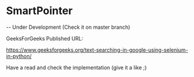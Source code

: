 # SmartPointer

-- Under Development (Check it on master branch)

GeeksForGeeks Published URL:

https://www.geeksforgeeks.org/text-searching-in-google-using-selenium-in-python/

Have a read and check the implementation (give it a like ;)

